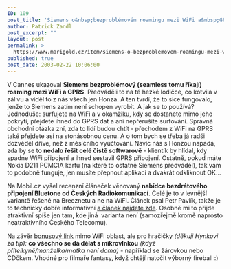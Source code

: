```yaml
---
ID: 109
post_title: 'Siemens o&nbsp;bezproblémovém roamingu mezi WiFi a&nbsp;GPRS, bezdráty od Radiokomunikací'
author: Patrick Zandl
post_excerpt: ""
layout: post
permalink: >
  https://www.marigold.cz/item/siemens-o-bezproblemovem-roamingu-mezi-wifi-a-gprs-bezdraty-od-radiokomunikaci
published: true
post_date: 2003-02-22 10:06:00
---
```

<P>V Cannes ukazoval <STRONG>Siemens bezproblémový (seamless tomu říkají) roaming mezi WiFi a GPRS</STRONG>. Předváděli to na té hezké lodičce, co kotvila v zálivu a viděl to z nás všech jen Honza. A ten tvrdí, že to sice fungovalo, jenže to Siemens zatím není schopen vyrobit. A jak se to používá? Jednoduše: surfujete na WiFi a v okamžiku, kdy se dostanete mimo jeho pokrytí, přejdete ihned do GPRS dat a ani nepřerušíte surfování. Správná obchodní otázka zní, zda to lidí budou chtít - přechodem z WiFi na GPRS také přejdete asi na stonásobnou cenu. A o tom bych se třeba já radši dozvěděl dříve, než z měsíčního vyúčtování. Navíc nás s Honzou napadá, zda by se to <STRONG>nedalo řešit celé čistě softwarově</STRONG> - klientík by hlídal, kdy spadne WiFi připojení a ihned sestavil GPRS připojení. Ostatně, pokud máte Nokia D211 PCMCIA kartu (na které to ostatně Siemens předváděl), tak vám to podobně funguje, jen musíte přepnout aplikaci a dvakrát odkliknout OK...</P>
<P>Na Mobil.cz vyšel recenzní článeček věnovaný <STRONG>nabídce bezdrátového připojení Bluetone od Českých Radiokomunikací</STRONG>. Celé je to v levnější variantě řešené na Breeznetu a ne na WiFi. Článek psal Petr Pavlík, takže je to technicky dobře informativní <A href="http://www.mobil.cz/mobilni_komunikace/wifi/bluetone030221.html" target=_blank>a článek najdete zde</A>. Osobně mi to přijde atraktivní spíše jen tam, kde jiná&#160; varianta není (samozřejmě kromě naprosto neatraktivního Českého Telecomu).</P>
<P>Na závěr <A href="http://margo.student.utwente.nl/el/microwave/" target=_blank>bonusový link</A> mimo WiFi oblast, ale pro hračičky<EM> (děkuji Hynkovi za tip): </EM><STRONG>co všechno se dá dělat s mikrovlnkou</STRONG> <EM>(když přítelkyně/manželka/matka není doma)</EM> - například se žárovkou nebo CDčkem. Vhodné pro filmaře fantasy, když chtějí natočit výborný fireball :)</P>